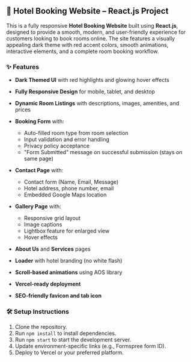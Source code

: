 ## 🏨 Hotel Booking Website – React.js Project

This is a fully responsive **Hotel Booking Website** built using **React.js**, designed to provide a smooth, modern, and user-friendly experience for customers looking to book rooms online. The site features a visually appealing dark theme with red accent colors, smooth animations, interactive elements, and a complete room booking workflow.

### ✨ Features

* **Dark Themed UI** with red highlights and glowing hover effects
* **Fully Responsive Design** for mobile, tablet, and desktop
* **Dynamic Room Listings** with descriptions, images, amenities, and prices
* **Booking Form** with:

  * Auto-filled room type from room selection
  * Input validation and error handling
  * Privacy policy acceptance
  * "Form Submitted" message on successful submission (stays on same page)
* **Contact Page** with:

  * Contact form (Name, Email, Message)
  * Hotel address, phone number, email
  * Embedded Google Maps location
* **Gallery Page** with:

  * Responsive grid layout
  * Image captions
  * Lightbox feature for enlarged view
  * Hover effects
* **About Us** and **Services** pages
* **Loader** with hotel branding (no white flash)
* **Scroll-based animations** using AOS library
* **Vercel-ready deployment**
* **SEO-friendly favicon and tab icon**

### 🛠️ Setup Instructions

1. Clone the repository.
2. Run `npm install` to install dependencies.
3. Run `npm start` to start the development server.
4. Update environment-specific links (e.g., Formspree form ID).
5. Deploy to Vercel or your preferred platform.
